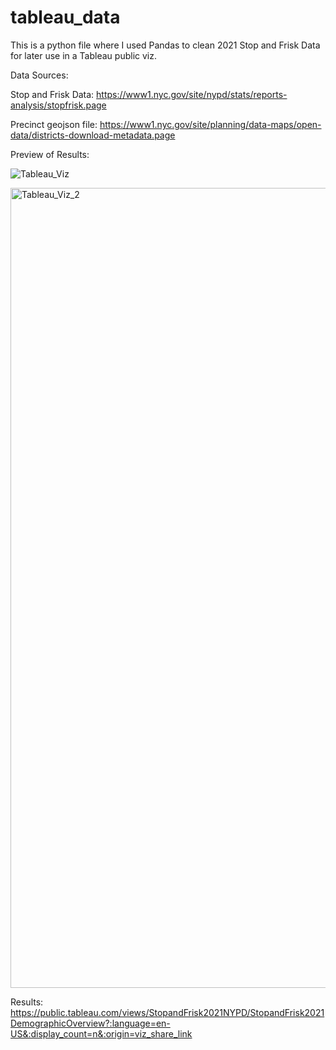 # tableau_data
 
This is a python file where I used Pandas to clean 2021 Stop and Frisk Data for later use in a Tableau public viz. 

Data Sources: 

Stop and Frisk Data: https://www1.nyc.gov/site/nypd/stats/reports-analysis/stopfrisk.page

Precinct geojson file: 
https://www1.nyc.gov/site/planning/data-maps/open-data/districts-download-metadata.page

Preview of Results: 


![Tableau_Viz](https://user-images.githubusercontent.com/8728172/188508573-3207dc21-9156-46a9-b2a5-7a4a60804ed4.png)


<img width="1280" alt="Tableau_Viz_2" src="https://user-images.githubusercontent.com/8728172/188508589-69bfda3a-2dd4-47e0-8b60-628ae22859d2.png">


Results: https://public.tableau.com/views/StopandFrisk2021NYPD/StopandFrisk2021DemographicOverview?:language=en-US&:display_count=n&:origin=viz_share_link
